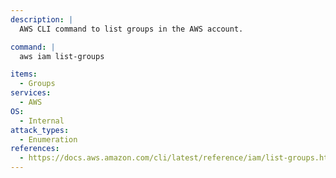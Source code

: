 ```yaml
---
description: |
  AWS CLI command to list groups in the AWS account.

command: |
  aws iam list-groups

items:
  - Groups
services:
  - AWS
OS:
  - Internal
attack_types:
  - Enumeration
references:
  - https://docs.aws.amazon.com/cli/latest/reference/iam/list-groups.html
---
```


